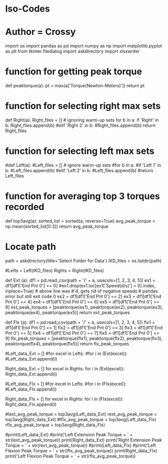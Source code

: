# Iso-Codes
# Author = Crossy

import os
import pandas as pd
import numpy as np
import matplotlib.pyplot as plt
from tkinter.filedialog import askdirectory
import xlsxwriter

# function for getting peak torque
def peaktorque(a):
    pt = max(a['Torque(Newton-Meters)'])
    return pt

# function for selecting right max sets
def Right(a):
    Right_files = []         # ignoring warm-up sets
    for b in a:
        if 'Right' in b:
            Right_files.append(b)
        #elif 'Right 2' in b:
            #Right_files.append(b)
    return Right_files

# function for selecting left max sets
#def Left(a):
    #Left_files = []         # ignore warm-up sets
    #for b in a:
        #if 'Left 1' in b:
            #Left_files.append(b)
        #elif 'Left 2' in b:
            #Left_files.append(b)
    #return Left_files

# function for averaging top 3 torques recorded
def top3avg(a):
    sorted_list = sorted(a, reverse=True)
    avg_peak_torque = np.mean(sorted_list[0:3])
    return avg_peak_torque

# Locate path
path = askdirectory(title='Select Folder for Data')
IKD_files = os.listdir(path)

#Lefts = Left(IKD_files)
Rights = Right(IKD_files)

def Ext (a):
    df1 = pd.read_csv(path + '/' + a, usecols=[1, 2, 3, 4, 5])
    ex1 = df1[df1['End Pnt 0'] == 0]
    #ex1.drop(ex1.loc[ex1['Speed(d/s)'] < 0].index, inplace=True)
    # above line was #'d, gets rid of negative speeds # pandas error but still exit code 0
    ex2 = df1[df1['End Pnt 0'] == 2]
    ex3 = df1[df1['End Pnt 0'] == 4]
    ex4 = df1[df1['End Pnt 0'] == 6]
    ex5 = df1[df1['End Pnt 0'] == 8]
    ext_peak_torques = [peaktorque(ex1), peaktorque(ex2), peaktorque(ex3), peaktorque(ex4), peaktorque(ex5)]
    return ext_peak_torques

def Flx (a):
    df1 = pd.read_csv(path + '/' + a, usecols=[1, 2, 3, 4, 5])
    flx1 = df1[df1['End Pnt 0'] == 1]
    flx2 = df1[df1['End Pnt 0'] == 3]
    flx3 = df1[df1['End Pnt 0'] == 5]
    flx4 = df1[df1['End Pnt 0'] == 7]
    flx5 = df1[df1['End Pnt 0'] == 9]
    flx_peak_torques = [peaktorque(flx1), peaktorque(flx2), peaktorque(flx3), peaktorque(flx4), peaktorque(flx5)]
    return flx_peak_torques

#Left_data_Ext = []
#for excel in Lefts:
    #for i in (Ext(excel)):
        #Left_data_Ext.append(i)

Right_data_Ext = []
for excel in Rights:
    for i in (Ext(excel)):
        Right_data_Ext.append(i)

#Left_data_Flx = []
#for excel in Lefts:
    #for i in (Flx(excel)):
        #Left_data_Flx.append(i)

Right_data_Flx = []
for excel in Rights:
    for i in (Flx(excel)):
        Right_data_Flx.append(i)

#lext_avg_peak_torque = top3avg(Left_data_Ext)
rext_avg_peak_torque = top3avg(Right_data_Ext)
#lflx_avg_peak_torque = top3avg(Left_data_Flx)
rflx_avg_peak_torque = top3avg(Right_data_Flx)

#print(Left_data_Ext)
#print('Left Extension Peak Torque = ' + str(lext_avg_peak_torque))
print(Right_data_Ext)
print('Right Extension Peak Torque = ' + str(rext_avg_peak_torque))
#print(Left_data_Flx)
#print('Left Flexion Peak Torque = ' + str(lflx_avg_peak_torque))
print(Right_data_Flx)
print('Left Flexion Peak Torque = ' + str(rflx_avg_peak_torque))

